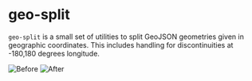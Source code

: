 # geo-split

`geo-split` is a small set of utilities to split GeoJSON geometries given in geographic coordinates.
This includes handling for discontinuities at -180,180 degrees longitude.

![Before](https://github.com/[kachark]/[geo-split]/blob/[main]/static/polygon.png?raw=true)
![After](https://github.com/[kachark]/[geo-split]/blob/[main]/static/split_polygon_antimeridian.png?raw=true)
